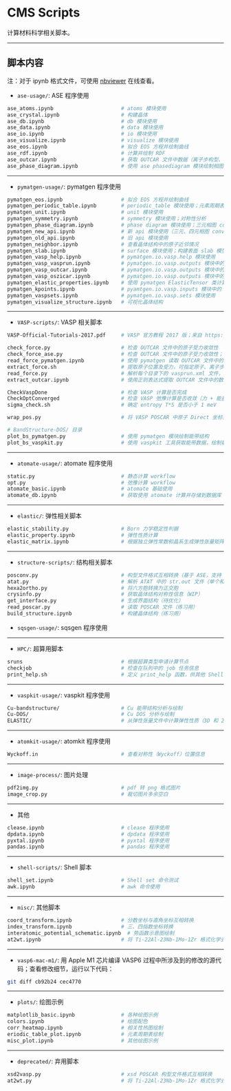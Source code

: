 # CMS Scripts

计算材料科学相关脚本。

---

## 脚本内容

注：对于 ipynb 格式文件，可使用 [nbviewer](https://nbviewer.org/) 在线查看。

- `ase-usage/`: ASE 程序使用

```bash
ase_atoms.ipynb                      # atoms 模块使用
ase_crystal.ipynb                    # 构建晶体
ase_db.ipynb                         # db 模块使用
ase_data.ipynb                       # data 模块使用
ase_io.ipynb                         # io 模块使用
ase_visualize.ipynb                  # visualize 模块使用
ase_eos.ipynb                        # 拟合 EOS 方程并绘制曲线
ase_rdf.ipynb                        # 计算并绘制 RDF
ase_outcar.ipynb                     # 获取 OUTCAR 文件中数据（离子步构型、能量及受力）
ase_phase_diagram.ipynb              # 使用 ase phasediagram 模块绘制相图
```

---

- `pymatgen-usage/`: pymatgen 程序使用

```bash
pymatgen_eos.ipynb                   # 拟合 EOS 方程并绘制曲线
pymatgen_periodic_table.ipynb        # periodic_table 模块使用；元素周期表 tui 版本绘制
pymatgen_unit.ipynb                  # unit 模块使用
pymatgen_symmetry.ipynb              # symmetry 模块使用；对称性分析
pymatgen_phase_diagram.ipynb         # phase diagram 模块使用；三元相图 convex hull 绘制
pymatgen_new_api.ipynb               # 新 api 模块使用（三元、四元相图 convex hull 绘制）
pymatgen_old_api.ipynb               # 旧 api 模块使用
pymatgen_neighbor.ipynb              # 查看晶体结构中的原子近邻情况
pymatgen_slab.ipynb                  # surface 模块使用；构建表面 slab 模型
pymatgen_vasp_help.ipynb             # pymatgen.io.vasp.help 模块使用
pymatgen_vasp_vasprun.ipynb          # pymatgen.io.vasp.outputs 模块中的 Vasprun 类使用
pymatgen_vasp_outcar.ipynb           # pymatgen.io.vasp.outputs 模块中的 Outcar 类使用
pymatgen_vasp_oszicar.ipynb          # pymatgen.io.vasp.outputs 模块中的 Oszicar 类使用
pymatgen_elastic_properties.ipynb    # 使用 pymatgen ElasticTensor 类计算弹性性质
pymatgen_kpoints.ipynb               # pyamtgen.io.vasp.inputs 模块中的 Kpoints 类使用
pymatgen_vaspsets.ipynb              # pymatgen.io.vasp.sets 模块使用
pymatgen_visualize_structure.ipynb   # 可视化晶体结构

```

---

- `VASP-scripts/`: VASP 相关脚本

```bash
VASP-Official-Tutorials-2017.pdf     # VASP 官方教程 2017 版；来自 https://github.com/tamaswells/VASP_script

check_force.py                       # 检查 OUTCAR 文件中的原子受力收敛性
check_force_ase.py                   # 检查 OUTCAR 文件中的原子受力收敛性；基于 ASE
read_force_pymatgen.ipynb            # 使用 pymatgen 读取 OUTCAR 文件中的原子位置与受力
extract_force.sh                     # 提取原子位置及受力，可指定原子、离子步步数
read_force.py                        # 解析每个目录下的 vasprun.xml 文件，提取受力并统计最大受力
extract_outcar.ipynb                 # 使用正则表达式提取 OUTCAR 文件中的数据（练习用）

CheckVaspDone                        # 检查 VASP 计算是否完成
CheckOptConverged                    # 检查 VASP 弛豫计算是否收敛（力 + 能量）
sigma_check.sh                       # 确定 entropy T*S 是否小于 1 meV

wrap_pos.py                          # 将 VASP POSCAR 中原子 Direct 坐标范围 wrap 在 0-1 之间

# BandStructure-DOS/ 目录
plot_bs_pymatgen.py                  # 使用 pymatgen 模块绘制能带结构
plot_bs_vaspkit.py                   # 使用 vaspkit 工具获取能带数据，绘制能带结构
```

---

- `atomate-usage/`: atomate 程序使用

```bash
static.py                            # 静态计算 workflow
opt.py                               # 弛豫计算 workflow
atomate_basic.ipynb                  # atomate 基础使用
atomate_db.ipynb                     # 获取使用 atomate 计算并存储到数据库（Mongodb）中的数据
```

---

- `elastic/`: 弹性相关脚本

```bash
elastic_stability.py                 # Born 力学稳定性判据
elastic_property.ipynb               # 弹性性质计算
elastic_matrix.ipynb                 # 根据独立弹性常数和晶系生成弹性张量矩阵
```

---

- `structure-scripts/`: 结构相关脚本

```bash
posconv.py                           # 构型文件格式互相转换（基于 ASE，支持 ASE 大部分可识别的格式）
atat.py                              # 解析 ATAT 中的 str.out 文件（单个和枚举）的构型并转换为 ASE Atoms 对象
hexa2ortho.py                        # 将六方胞转换为正交胞
crysinfo.py                          # 获取晶体结构对称性信息（WIP）
get_interface.py                     # 生成界面结构（待优化）
read_poscar.py                       # 读取 POSCAR 文件（练习用）
build_structure.ipynb                # 构建晶体结构（练习用）
```

- `sqsgen-usage/`: sqsgen 程序使用

---

- `HPC/`: 超算用脚本

```bash
sruns                                # 根据超算类型申请计算节点
checkjob                             # 检查在队列中的 job 任务信息
print_help.sh                        # 定义 print_help 函数，供其他 Shell 脚本调用
```

---

- `vaspkit-usage/`: vaspkit 程序使用

```bash
Cu-bandstructure/                    # Cu 能带结构分析与绘制
Cu-DOS/                              # Cu DOS 分析与绘制
ELASTIC/                             # 从弹性张量文件中计算弹性性质（3D 和 2D）
```

---

- `atomkit-usage/`: atomkit 程序使用

```bash
Wyckoff.in                           # 查看对称性（Wyckoff）位置信息
```

---

- `image-process/`: 图片处理

```bash
pdf2img.py                           # pdf 转 png 格式图片
image_crop.py                        # 裁切图片多余空白
```

---

- 其他

```bash
clease.ipynb                         # clease 程序使用
dpdata.ipynb                         # dpdata 程序使用
pyxtal.ipynb                         # pyxtal 程序使用
pandas.ipynb                         # pandas 程序使用
```

---

- `shell-scripts/`: Shell 脚本

```bash
shell_set.ipynb                      # Shell set 命令测试
awk.ipynb                            # awk 命令使用
```

---

- `misc/`: 其他脚本

```bash
coord_transform.ipynb                # 分数坐标与直角坐标互相转换
index_transform.ipynb                # 三、四指数坐标转换
interatomic_potential_schematic.ipynb  # 势函数示意图绘制
at2wt.ipynb                          # 将 Ti-22Al-23Nb-1Mo-1Zr 格式化学式原子百分比转化成质量百分比
```

---

- `vasp6-mac-m1/`: 用 Apple M1 芯片编译 VASP6 过程中所涉及到的修改的源代码；查看修改细节，运行以下代码：

```bash
git diff cb92b24 cec4770
```

---

- `plots/`: 绘图示例

```bash
matplotlib_basic.ipynb               # 各种绘图示例
colors.ipynb                         # 绘图配色
corr_heatmap.ipynb                   # 相关性热图绘制
eriodic_table_plot.ipynb             # 元素周期表绘制
misc_plot.ipynb                      # 其他绘图示例
```

---

- `deprecated/`: 弃用脚本

```bash
xsd2vasp.py                          # xsd POSCAR 构型文件格式互相转换
at2wt.py                             # 将 Ti-22Al-23Nb-1Mo-1Zr 格式化学式原子百分比转化成质量百分比
```
